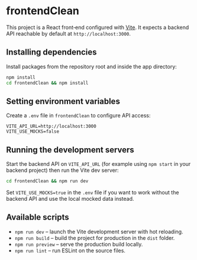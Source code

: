 # frontendClean

This project is a React front‑end configured with [Vite](https://vitejs.dev/). It expects a backend API reachable by default at `http://localhost:3000`.

## Installing dependencies

Install packages from the repository root and inside the app directory:

```bash
npm install
cd frontendClean && npm install
```


## Setting environment variables

Create a `.env` file in `frontendClean` to configure API access:

```env
VITE_API_URL=http://localhost:3000
VITE_USE_MOCKS=false
```

## Running the development servers

Start the backend API on `VITE_API_URL` (for example using `npm start` in your backend project) then run the Vite dev server:

```bash
cd frontendClean && npm run dev
```

Set `VITE_USE_MOCKS=true` in the `.env` file if you want to work without the
backend API and use the local mocked data instead.

## Available scripts

- `npm run dev` – launch the Vite development server with hot reloading.
- `npm run build` – build the project for production in the `dist` folder.
- `npm run preview` – serve the production build locally.
- `npm run lint` – run ESLint on the source files.
